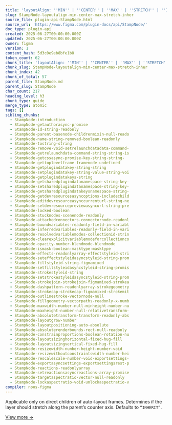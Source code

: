 ```yaml
---
title: 'layoutAlign: ''MIN'' | ''CENTER'' | ''MAX'' | ''STRETCH'' | ''INHERIT'''
slug: StampNode-layoutalign-min-center-max-stretch-inher
source_file: plugin-api-StampNode.html
source_url: 'https://www.figma.com/plugin-docs/api/StampNode/'
doc_type: plugin-api
created: 2025-06-27T00:00:00.000Z
updated: 2025-06-27T00:00:00.000Z
owner: figma
version: 1
content_hash: 5d3c0e9eb8bfe1b8
token_count: 62
chunk_title: 'layoutAlign: ''MIN'' | ''CENTER'' | ''MAX'' | ''STRETCH'' | ''INHERIT'''
chunk_slug: StampNode-layoutalign-min-center-max-stretch-inher
chunk_index: 42
chunk_of_total: 57
parent_file: StampNode.md
parent_slug: StampNode
char_count: 217
heading_level: h3
chunk_type: guide
merge_type: atomic
tags: []
sibling_chunks:
  - StampNode-introduction
  - StampNode-getauthorasync-promise
  - StampNode-id-string-readonly
  - StampNode-parent-basenode-childrenmixin-null-reado
  - StampNode-name-string-removed-boolean-readonly
  - StampNode-tostring-string
  - StampNode-remove-void-setrelaunchdatadata-command-
  - StampNode-getrelaunchdata-command-string-string-is
  - StampNode-getcssasync-promise-key-string-string-
  - StampNode-gettoplevelframe-framenode-undefined
  - StampNode-getplugindatakey-string-string
  - StampNode-setplugindatakey-string-value-string-voi
  - StampNode-getplugindatakeys-string
  - StampNode-getsharedplugindatanamespace-string-key-
  - StampNode-setsharedplugindatanamespace-string-key-
  - StampNode-getsharedplugindatakeysnamespace-string-
  - StampNode-getdevresourcesasyncoptions-includechild
  - StampNode-editdevresourceasynccurrenturl-string-ne
  - StampNode-setdevresourcepreviewasyncurl-string-pre
  - StampNode-locked-boolean
  - StampNode-stucknodes-scenenode-readonly
  - StampNode-attachedconnectors-connectornode-readonl
  - StampNode-boundvariables-readonly-field-in-variabl
  - StampNode-inferredvariables-readonly-field-in-vari
  - StampNode-resolvedvariablemodes-collectionid-strin
  - StampNode-clearexplicitvariablemodeforcollectionco
  - StampNode-opacity-number-blendmode-blendmode
  - StampNode-ismask-boolean-masktype-masktype
  - StampNode-effects-readonlyarray-effectstyleid-stri
  - StampNode-seteffectstyleidasyncstyleid-string-prom
  - StampNode-fillstyleid-string-figmamixed
  - StampNode-setfillstyleidasyncstyleid-string-promis
  - StampNode-strokestyleid-string
  - StampNode-setstrokestyleidasyncstyleid-string-prom
  - StampNode-strokejoin-strokejoin-figmamixed-strokea
  - StampNode-dashpattern-readonlyarray-strokegeometry
  - StampNode-strokecap-strokecap-figmamixed-strokemit
  - StampNode-outlinestroke-vectornode-null
  - StampNode-fillgeometry-vectorpaths-readonly-x-numb
  - StampNode-maxwidth-number-null-minheight-number-nu
  - StampNode-maxheight-number-null-relativetransform-
  - StampNode-absolutetransform-transform-readonly-abs
  - StampNode-layoutgrow-number
  - StampNode-layoutpositioning-auto-absolute
  - StampNode-absoluterenderbounds-rect-null-readonly
  - StampNode-constrainproportions-boolean-rotation-nu
  - StampNode-layoutsizinghorizontal-fixed-hug-fill
  - StampNode-layoutsizingvertical-fixed-hug-fill
  - StampNode-resizewidth-number-height-number-void
  - StampNode-resizewithoutconstraintswidth-number-hei
  - StampNode-rescalescale-number-void-exportsettings-
  - StampNode-exportasyncsettings-exportsettingsrest-p
  - StampNode-reactions-readonlyarray
  - StampNode-setreactionsasyncreactions-array-promise
  - StampNode-targetaspectratio-vector-null-readonly
  - StampNode-lockaspectratio-void-unlockaspectratio-v
compiler: noos-figma
---
```


Applicable only on direct children of auto-layout frames. Determines if the layer should stretch along the parent’s counter axis. Defaults to `“INHERIT”`.

[View more →](/plugin-docs/api/properties/nodes-layoutalign/)
